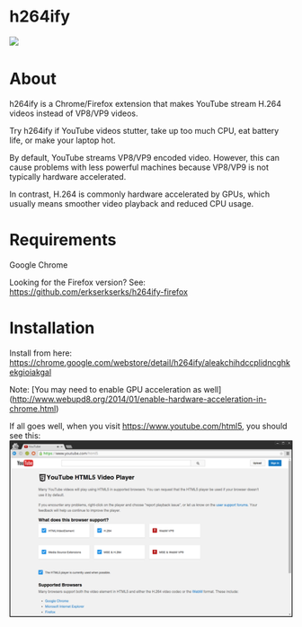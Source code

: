 <meta property="og:image"
    content="https://raw.githubusercontent.com/erkserkserks/h264ify/master/icons/icon128.png"/>

# h264ify


![](https://raw.githubusercontent.com/erkserkserks/h264ify/master/noncode/yt_screenshot.png)

# About
h264ify is a Chrome/Firefox extension that makes YouTube stream H.264 videos instead of VP8/VP9 videos.

Try h264ify if YouTube videos stutter, take up too much CPU, eat battery life, or make your laptop hot.

By default, YouTube streams VP8/VP9 encoded video. However, this can cause problems with less powerful machines because VP8/VP9 is not typically hardware accelerated.

In contrast, H.264 is commonly hardware accelerated by GPUs, which usually means smoother video playback and reduced CPU usage.

# Requirements
Google Chrome

Looking for the Firefox version? See: https://github.com/erkserkserks/h264ify-firefox

# Installation
Install from here: https://chrome.google.com/webstore/detail/h264ify/aleakchihdccplidncghkekgioiakgal

Note: [You may need to enable GPU acceleration as well] (http://www.webupd8.org/2014/01/enable-hardware-acceleration-in-chrome.html)

If all goes well, when you visit https://www.youtube.com/html5, you should see this:
![](https://github.com/erkserkserks/h264ify/blob/master/noncode/html5_video_support.png)


